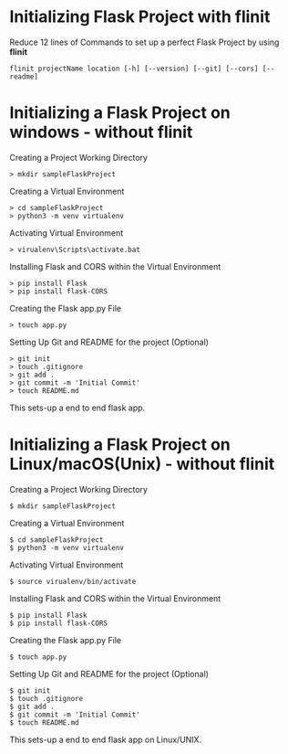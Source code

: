 # Initializing Flask Project with flinit

Reduce 12 lines of Commands to set up a perfect Flask Project by using **flinit**

```
flinit projectName location [-h] [--version] [--git] [--cors] [--readme] 
```

# Initializing a Flask Project on windows - without flinit
Creating a Project Working Directory
```
> mkdir sampleFlaskProject
```

Creating a Virtual Environment
```
> cd sampleFlaskProject
> python3 -m venv virtualenv
```

Activating Virtual Environment
```
> virualenv\Scripts\activate.bat
```

Installing Flask and CORS within the Virtual Environment
```
> pip install Flask
> pip install flask-CORS
```

Creating the Flask app.py File
```
> touch app.py
```

Setting Up Git and README for the project (Optional)
```
> git init 
> touch .gitignore
> git add .
> git commit -m 'Initial Commit'
> touch README.md
```

This sets-up a end to end flask app.

# Initializing a Flask Project on Linux/macOS(Unix) - without flinit

Creating a Project Working Directory
```
$ mkdir sampleFlaskProject
```

Creating a Virtual Environment
```
$ cd sampleFlaskProject
$ python3 -m venv virtualenv
```

Activating Virtual Environment
```
$ source virualenv/bin/activate
```

Installing Flask and CORS within the Virtual Environment
```
$ pip install Flask
$ pip install flask-CORS
```

Creating the Flask app.py File
```
$ touch app.py
```

Setting Up Git and README for the project (Optional)
```
$ git init 
$ touch .gitignore
$ git add .
$ git commit -m 'Initial Commit'
$ touch README.md
```

This sets-up a end to end flask app on Linux/UNIX.

